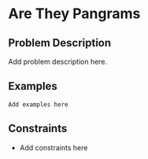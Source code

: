 # Are They Pangrams

## Problem Description

Add problem description here.

## Examples

```
Add examples here
```
## Constraints

- Add constraints here
